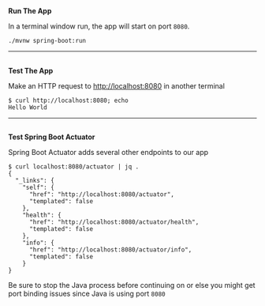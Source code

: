 
## 
**Run The App**

In a terminal window run, the app will start on port `8080`.

```execute-1
./mvnw spring-boot:run
```

---


## 
**Test The App**

Make an HTTP request to [http://localhost:8080](http://localhost:8080/) in another terminal


```execute-2
$ curl http://localhost:8080; echo
Hello World
```

---


## 
**Test Spring Boot Actuator**

Spring Boot Actuator adds several other endpoints to our app


```execute-2
$ curl localhost:8080/actuator | jq .
{
  "_links": {
    "self": {
      "href": "http://localhost:8080/actuator",
      "templated": false
    },
    "health": {
      "href": "http://localhost:8080/actuator/health",
      "templated": false
    },
    "info": {
      "href": "http://localhost:8080/actuator/info",
      "templated": false
    }
}
```


Be sure to stop the Java process before continuing on or else you might get port binding issues since Java is using port `8080`

```terminal:interrupt-all
```
